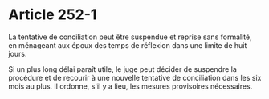 # Article 252-1

La tentative de conciliation peut être suspendue et reprise sans formalité, en ménageant aux époux des temps de réflexion dans une limite de huit jours.

Si un plus long délai paraît utile, le juge peut décider de suspendre la procédure et de recourir à une nouvelle tentative de conciliation dans les six mois au plus. Il ordonne, s'il y a lieu, les mesures provisoires nécessaires.
